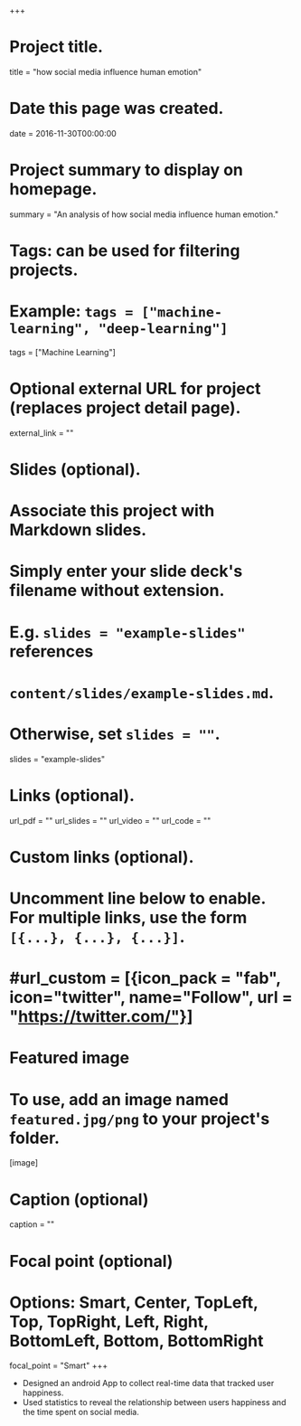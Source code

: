 +++
# Project title.
title = "how social media influence human emotion"

# Date this page was created.
date = 2016-11-30T00:00:00

# Project summary to display on homepage.
summary = "An analysis of how social media influence human emotion."

# Tags: can be used for filtering projects.
# Example: `tags = ["machine-learning", "deep-learning"]`
tags = ["Machine Learning"]

# Optional external URL for project (replaces project detail page).
external_link = ""

# Slides (optional).
#   Associate this project with Markdown slides.
#   Simply enter your slide deck's filename without extension.
#   E.g. `slides = "example-slides"` references 
#   `content/slides/example-slides.md`.
#   Otherwise, set `slides = ""`.
slides = "example-slides"

# Links (optional).
url_pdf = ""
url_slides = ""
url_video = ""
url_code = ""

# Custom links (optional).
#   Uncomment line below to enable. For multiple links, use the form `[{...}, {...}, {...}]`.
# #url_custom = [{icon_pack = "fab", icon="twitter", name="Follow", url = "https://twitter.com/"}]

# Featured image
# To use, add an image named `featured.jpg/png` to your project's folder. 
[image]
  # Caption (optional)
  caption = ""
  
  # Focal point (optional)
  # Options: Smart, Center, TopLeft, Top, TopRight, Left, Right, BottomLeft, Bottom, BottomRight
  focal_point = "Smart"
+++

* Designed an android App to collect real-time data that tracked user happiness.
* Used statistics to reveal the relationship between users happiness and the time spent on social media.
